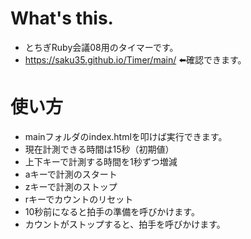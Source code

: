 # What's this.
* とちぎRuby会議08用のタイマーです。
* https://saku35.github.io/Timer/main/ ⬅️確認できます。

# 使い方
* mainフォルダのindex.htmlを叩けば実行できます。
* 現在計測できる時間は15秒（初期値）
* 上下キーで計測する時間を1秒ずつ増減
* aキーで計測のスタート
* zキーで計測のストップ
* rキーでカウントのリセット
* 10秒前になると拍手の準備を呼びかけます。
* カウントがストップすると、拍手を呼びかけます。
